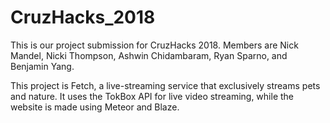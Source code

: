 # CruzHacks_2018
This is our project submission for CruzHacks 2018. Members are Nick Mandel, Nicki Thompson, Ashwin Chidambaram, Ryan Sparno, and Benjamin Yang. 

This project is Fetch, a live-streaming service that exclusively streams pets and nature. It uses the TokBox API for live video streaming, while the website is made using Meteor and Blaze.
